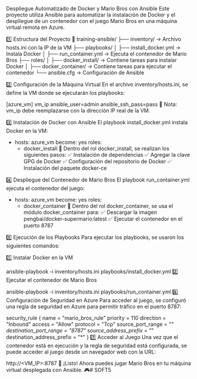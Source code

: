 Despliegue Automatizado de Docker y Mario Bros con Ansible
Este proyecto utiliza Ansible para automatizar la instalación de Docker y el despliegue de un contenedor con el juego Mario Bros en una máquina virtual remota en Azure.

1️⃣ Estructura del Proyecto
📂 training-ansible/
├── inventory/ → Archivo hosts.ini con la IP de la VM
├── playbooks/
│ ├── install_docker.yml → Instala Docker
│ ├── run_container.yml → Ejecuta el contenedor de Mario Bros
├── roles/
│ ├── docker_install/ → Contiene tareas para instalar Docker
│ ├── docker_container/ → Contiene tareas para ejecutar el contenedor
└── ansible.cfg → Configuración de Ansible

2️⃣ Configuración de la Máquina Virtual
En el archivo inventory/hosts.ini, se define la VM donde se ejecutarán los playbooks:


[azure_vm]
vm_ip ansible_user=admin ansible_ssh_pass=pass
📌 Nota: vm_ip debe reemplazarse con la dirección IP real de la VM.

3️⃣ Instalación de Docker con Ansible
El playbook install_docker.yml instala Docker en la VM:


- hosts: azure_vm
  become: yes
  roles:
    - docker_install
📌 Dentro del rol docker_install, se realizan los siguientes pasos:
✅ Instalación de dependencias
✅ Agregar la clave GPG de Docker
✅ Configuración del repositorio de Docker
✅ Instalación del paquete docker-ce

4️⃣ Despliegue del Contenedor de Mario Bros
El playbook run_container.yml ejecuta el contenedor del juego:


- hosts: azure_vm
  become: yes
  roles:
    - docker_container
📌 Dentro del rol docker_container, se usa el módulo docker_container para:
✅ Descargar la imagen pengbai/docker-supermario:latest
✅ Ejecutar el contenedor en el puerto 8787

5️⃣ Ejecución de los Playbooks
Para ejecutar los playbooks, se usaron los siguientes comandos:

1️⃣ Instalar Docker en la VM


ansible-playbook -i inventory/hosts.ini playbooks/install_docker.yml
2️⃣ Ejecutar el contenedor de Mario Bros


ansible-playbook -i inventory/hosts.ini playbooks/run_container.yml
6️⃣ Configuración de Seguridad en Azure
Para acceder al juego, se configuró una regla de seguridad en Azure para permitir tráfico en el puerto 8787:


security_rule {
    name                       = "mario_bros_rule"
    priority                   = 110
    direction                  = "Inbound"
    access                     = "Allow"
    protocol                   = "Tcp"
    source_port_range          = "*"
    destination_port_range     = "8787"
    source_address_prefix      = "*"
    destination_address_prefix = "*"
}
7️⃣ Acceder al Juego
Una vez que el contenedor está en ejecución y la regla de seguridad está configurada, se puede acceder al juego desde un navegador web con la URL:

http://<VM_IP>:8787
🚀 ¡Listo! Ahora puedes jugar Mario Bros en tu máquina virtual desplegada con Ansible. 🎮#   S O F T 5  
 